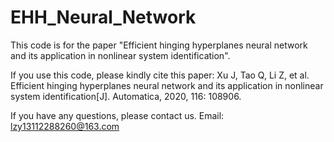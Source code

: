 # EHH_Neural_Network
This code is for the paper "Efficient hinging hyperplanes neural network and its application in nonlinear system identification".

If you use this code, please kindly cite this paper: Xu J, Tao Q, Li Z, et al. Efficient hinging hyperplanes neural network and its application in nonlinear system identification[J]. Automatica, 2020, 116: 108906.

If you have any questions, please contact us. Email: lzy13112288260@163.com
